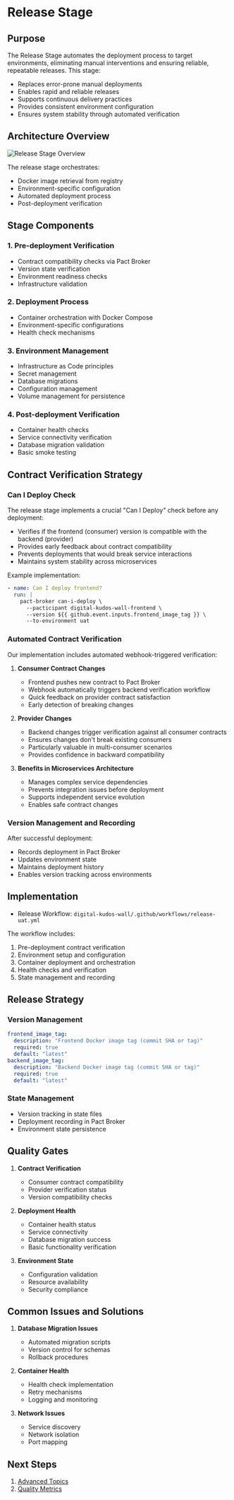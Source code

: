 # Release Stage

## Purpose

The Release Stage automates the deployment process to target environments, eliminating manual interventions and ensuring reliable, repeatable releases. This stage:

- Replaces error-prone manual deployments
- Enables rapid and reliable releases
- Supports continuous delivery practices
- Provides consistent environment configuration
- Ensures system stability through automated verification

## Architecture Overview

![Release Stage Overview](../images/cd-pipeline/release-stage.png)

The release stage orchestrates:

- Docker image retrieval from registry
- Environment-specific configuration
- Automated deployment process
- Post-deployment verification

## Stage Components

### 1. Pre-deployment Verification

- Contract compatibility checks via Pact Broker
- Version state verification
- Environment readiness checks
- Infrastructure validation

### 2. Deployment Process

- Container orchestration with Docker Compose
- Environment-specific configurations
- Health check mechanisms

### 3. Environment Management

- Infrastructure as Code principles
- Secret management
- Database migrations
- Configuration management
- Volume management for persistence

### 4. Post-deployment Verification

- Container health checks
- Service connectivity verification
- Database migration validation
- Basic smoke testing

## Contract Verification Strategy

### Can I Deploy Check

The release stage implements a crucial "Can I Deploy" check before any deployment:

- Verifies if the frontend (consumer) version is compatible with the backend (provider)
- Provides early feedback about contract compatibility
- Prevents deployments that would break service interactions
- Maintains system stability across microservices

Example implementation:

```yaml
- name: Can I deploy frontend?
  run: |
    pact-broker can-i-deploy \
      --pacticipant digital-kudos-wall-frontend \
      --version ${{ github.event.inputs.frontend_image_tag }} \
      --to-environment uat
```

### Automated Contract Verification

Our implementation includes automated webhook-triggered verification:

1. **Consumer Contract Changes**

   - Frontend pushes new contract to Pact Broker
   - Webhook automatically triggers backend verification workflow
   - Quick feedback on provider contract satisfaction
   - Early detection of breaking changes

2. **Provider Changes**

   - Backend changes trigger verification against all consumer contracts
   - Ensures changes don't break existing consumers
   - Particularly valuable in multi-consumer scenarios
   - Provides confidence in backward compatibility

3. **Benefits in Microservices Architecture**
   - Manages complex service dependencies
   - Prevents integration issues before deployment
   - Supports independent service evolution
   - Enables safe contract changes

### Version Management and Recording

After successful deployment:

- Records deployment in Pact Broker
- Updates environment state
- Maintains deployment history
- Enables version tracking across environments

## Implementation

- Release Workflow: `digital-kudos-wall/.github/workflows/release-uat.yml`

The workflow includes:

1. Pre-deployment contract verification
2. Environment setup and configuration
3. Container deployment and orchestration
4. Health checks and verification
5. State management and recording

## Release Strategy

### Version Management

```yaml
frontend_image_tag:
  description: "Frontend Docker image tag (commit SHA or tag)"
  required: true
  default: "latest"
backend_image_tag:
  description: "Backend Docker image tag (commit SHA or tag)"
  required: true
  default: "latest"
```

### State Management

- Version tracking in state files
- Deployment recording in Pact Broker
- Environment state persistence

## Quality Gates

1. **Contract Verification**

   - Consumer contract compatibility
   - Provider verification status
   - Version compatibility checks

2. **Deployment Health**

   - Container health status
   - Service connectivity
   - Database migration success
   - Basic functionality verification

3. **Environment State**
   - Configuration validation
   - Resource availability
   - Security compliance

## Common Issues and Solutions

1. **Database Migration Issues**

   - Automated migration scripts
   - Version control for schemas
   - Rollback procedures

2. **Container Health**

   - Health check implementation
   - Retry mechanisms
   - Logging and monitoring

3. **Network Issues**
   - Service discovery
   - Network isolation
   - Port mapping

## Next Steps

1. [Advanced Topics](../advanced/test-shield.md)
2. [Quality Metrics](../advanced/quality-metrics.md)
